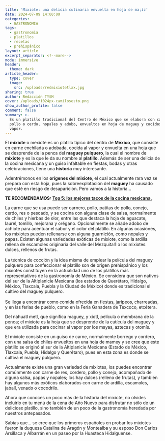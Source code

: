 ```yaml
---
title: 'Mixiote: una delicia culinaria envuelta en hoja de ma¡íz'
date: 2024-07-09 14:00:00
categories:
  - GASTRONOMIA
tags:
  - gastronomia
  - platillos
  - recetas
  - prehispánico
layout: article
excerpt_separator: <!--more-->
mode: immersive
header:
  theme: dark
article_header:
  type: cover
  image:
    src: /uploads/redmixiotetlax.jpg
sharing: true
author: Redacción TYSM
cover: /uploads/1024px-camilosesto.png
show_author_profile: false
comment: false
summary: >-
  Es un platillo tradicional del Centro de México que se elabora con carne de
  pollo o cerdo, nopales y adobo, envueltos en hoja de maguey y cocidos al
  vapor.
---
```

El **mixiote** o mexiote es un platillo típico del centro de **México**, que consiste en carne enchilada o adobada, cocida al vapor y envuelta en una hoja que se desprende de la penca del **maguey pulquero**, la cual el nombre de **mixiote** y es la que le da su nombre al **platillo**. Además de ser una delicia de la cocina mexicana y un guiso infaltable en fiestas, bodas y otras celebraciones, tiene una **historia** muy interesante.

Adentrémonos en los **orígenes del mixiote**, el cual actualmente rara vez se prepara con esta hoja, pues la sobreexplotación del **maguey** ha causado que esté en riesgo de desaparición. Pero vamos a la historia…

**TE RECOMENDAMOS:** [**Top 5: los mejores tacos de la cocina mexicana.**](https://blog.tonoysumariachi.com/gastronomia/2024/05/07/top-5-los-mejores-tacos-de-la-cocina-mexicana.html)

La carne que se usa puede ser carnero, pollo, patitas de pollo, conejo, cerdo, res o pescado, y se cocina con alguna clase de salsa, normalmente de chiles y hierbas de olor, entre las que destaca la hoja de aguacate, laurel, tomillo, mejorana y orégano. Opcionalmente se añade adobo de achiote para acentuar el sabor y el color del platillo. En algunas ocasiones, los mixiotes pueden rellenarse con alguna guarnición, como nopales y papas. Existen algunas variedades exóticas de mixiote, como la ardilla rellena de escamoles originaria del valle del Mezquital1 o los mixiotes dulces, rellenos de frutas.<br><br>La técnica de cocción y la idea misma de emplear la película del maguey pulquero para confeccionar el platillo son de origen prehispánico y los mixiotes constituyen en la actualidad uno de los platillos más representativos de la gastronomía de México. Se considera que son nativos del sur de la Altiplanicie Mexicana (los estados de Querétaro, Hidalgo, México, Tlaxcala, Puebla y la Ciudad de México) donde es tradicional el cultivo del maguey pulquero.<br><br>Se llega a encontrar como comida ofrecida en fiestas, jaripeos, charreadas, y en las ferias de pueblo, como en la Feria Ganadera de Texcoco, etcétera.

Del náhuatl metl, que significa maguey, y xiotl, película o membrana de la penca; el mixiote es la hoja que se desprende de la cutícula del maguey y que era utilizada para cocinar al vapor por los mayas, aztecas y otomís.

El mixiote consiste en un guiso de carne, normalmente borrego y cordero, con una salsa de chiles envueltos en una hoja de mamey y se cree que este platillo se originó al sur de la Altiplanicie Mexicana (Estado de México, Tlaxcala, Puebla, Hidalgo y Querétaro), pues en esta zona es donde se cultiva el maguey pulquero.

Actualmente existe una gran variedad de mixiotes, los puedes encontrar comúnmente con carne de res, cordero, pollo y conejo, acompañado de alguna salsa, papas y nopales; los hay dulces (relleno de frutas), y también hay algunos más exóticos elaborados con carne de ardilla, escamoles, jabalí, venado o cocodrilo.

Ahora que conoces un poco más de la historia del mixiote, no olvides incluirlo en tu menú de la cena de Año Nuevo para disfrutar no sólo de un delicioso platillo, sino también de un poco de la gastronomía heredada por nuestros antepasados.

Sabías que… se cree que los primeros españoles en probar los mixiotes fueron la duquesa Catalina de Aragón y Montealba y su esposo Don Carlos Arsillaca y Albarrán en un paseo por la Huasteca Hidalguense.